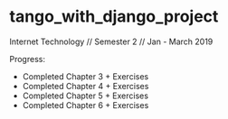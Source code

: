 # tango_with_django_project

Internet Technology // Semester 2 // Jan - March 2019

Progress:

* Completed Chapter 3 + Exercises 
* Completed Chapter 4 + Exercises
* Completed Chapter 5 + Exercises
* Completed Chapter 6 + Exercises
